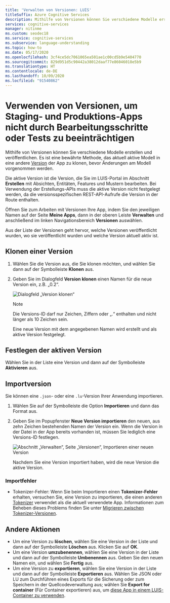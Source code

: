 ```yaml
---
title: 'Verwalten von Versionen: LUIS'
titleSuffix: Azure Cognitive Services
description: Mithilfe von Versionen können Sie verschiedene Modelle erstellen und veröffentlichen. Es ist eine bewährte Methode, das aktuell aktive Modell in eine andere Version der App zu klonen, bevor Änderungen am Modell vorgenommen werden.
services: cognitive-services
manager: nitinme
ms.custom: seodec18
ms.service: cognitive-services
ms.subservice: language-understanding
ms.topic: how-to
ms.date: 05/17/2020
ms.openlocfilehash: 3cf4ce5dc7061065ea501ae1c00cd5b9e5404770
ms.sourcegitcommit: 829d951d5c90442a38012daaf77e86046018e5b9
ms.translationtype: HT
ms.contentlocale: de-DE
ms.lasthandoff: 10/09/2020
ms.locfileid: "91540862"
---
```

# <a name="use-versions-to-edit-and-test-without-impacting-staging-or-production-apps"></a>Verwenden von Versionen, um Staging- und Produktions-Apps nicht durch Bearbeitungsschritte oder Tests zu beeinträchtigen

Mithilfe von Versionen können Sie verschiedene Modelle erstellen und veröffentlichen. Es ist eine bewährte Methode, das aktuell aktive Modell in eine andere [Version](luis-concept-version.md) der App zu klonen, bevor Änderungen am Modell vorgenommen werden.

Die aktive Version ist die Version, die Sie im LUIS-Portal im Abschnitt **Erstellen** mit Absichten, Entitäten, Features und Mustern bearbeiten. Bei Verwendung der Erstellungs-APIs muss die aktive Version nicht festgelegt werden, da die versionsspezifischen REST-API-Aufrufe die Version in der Route enthalten.

Öffnen Sie zum Arbeiten mit Versionen Ihre App, indem Sie den jeweiligen Namen auf der Seite **Meine Apps**, dann in der oberen Leiste **Verwalten** und anschließend im linken Navigationsbereich **Versionen** auswählen.

Aus der Liste der Versionen geht hervor, welche Versionen veröffentlicht wurden, wo sie veröffentlicht wurden und welche Version aktuell aktiv ist.

## <a name="clone-a-version"></a>Klonen einer Version

1. Wählen Sie die Version aus, die Sie klonen möchten, und wählen Sie dann auf der Symbolleiste **Klonen** aus.

2. Geben Sie im Dialogfeld **Version klonen** einen Namen für die neue Version ein, z.B. „0.2“.

   ![Dialogfeld „Version klonen“](./media/luis-how-to-manage-versions/version-clone-version-dialog.png)

     > [!NOTE]
     > Die Versions-ID darf nur Zeichen, Ziffern oder „.“ enthalten und nicht länger als 10 Zeichen sein.

   Eine neue Version mit dem angegebenen Namen wird erstellt und als aktive Version festgelegt.

## <a name="set-active-version"></a>Festlegen der aktiven Version

Wählen Sie in der Liste eine Version und dann auf der Symbolleiste **Aktivieren** aus.

## <a name="import-version"></a>Importversion

Sie können eine `.json`- oder eine `.lu`-Version Ihrer Anwendung importieren.

1. Wählen Sie auf der Symbolleiste die Option **Importieren** und dann das Format aus.

2. Geben Sie im Popupfenster **Neue Version importieren** den neuen, aus zehn Zeichen bestehenden Namen der Version ein. Wenn die Version in der Datei in der App bereits vorhanden ist, müssen Sie lediglich eine Versions-ID festlegen.

    ![Abschnitt „Verwalten“, Seite „Versionen“, Importieren einer neuen Version](./media/luis-how-to-manage-versions/versions-import-pop-up.png)

    Nachdem Sie eine Version importiert haben, wird die neue Version die aktive Version.

### <a name="import-errors"></a>Importfehler

* Tokenizer-Fehler: Wenn Sie beim Importieren einen **Tokenizer-Fehler** erhalten, versuchen Sie, eine Version zu importieren, die einen anderen [Tokenizer](luis-language-support.md#custom-tokenizer-versions) verwendet als die aktuell verwendete App. Informationen zum Beheben dieses Problems finden Sie unter [Migrieren zwischen Tokenizer-Versionen](luis-language-support.md#migrating-between-tokenizer-versions).

<a name = "export-version"></a>

## <a name="other-actions"></a>Andere Aktionen

* Um eine Version zu **löschen**, wählen Sie eine Version in der Liste und dann auf der Symbolleiste **Löschen** aus. Klicken Sie auf **OK**.
* Um eine Version **umzubenennen**, wählen Sie eine Version in der Liste und dann auf der Symbolleiste **Umbenennen** aus. Geben Sie den neuen Namen ein, und wählen Sie **Fertig** aus.
* Um eine Version zu **exportieren**, wählen Sie eine Version in der Liste und dann auf der Symbolleiste **Exportieren** aus. Wählen Sie JSON oder LU zum Durchführen eines Exports für die Sicherung oder zum Speichern in der Quellcodeverwaltung aus; wählen Sie **Export for container** (Für Container exportieren) aus, um [diese App in einem LUIS-Container zu verwenden](luis-container-howto.md).

